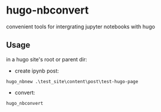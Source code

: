 # hugo-nbconvert
convenient tools for intergrating jupyter notebooks with hugo

## Usage

in a hugo site's root or parent dir:

- create ipynb post:
```
hugo_nbnew .\test_site\content\post\test-hugo-page
```

- convert:
```
hugo_nbconvert
```
